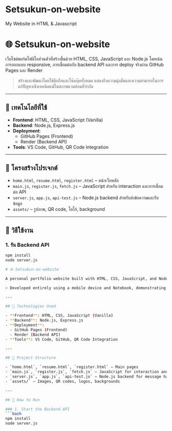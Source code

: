 # Setsukun-on-website
My Website in HTML & Javascript 
# 🌐 Setsukun-on-website

เว็บไซต์พอร์ตโฟลิโอส่วนตัวที่สร้างขึ้นด้วย HTML, CSS, JavaScript และ Node.js โดยเน้นการออกแบบ responsive, การเชื่อมต่อกับ backend API และการ deploy จริงผ่าน GitHub Pages และ Render

> สร้างและพัฒนาโดยใช้มือถือและโน๊คบุ๊คทั้งหมด แสดงถึงความมุ่งมั่นและความสามารถในการแก้ปัญหาเชิงเทคนิคแม้ในสภาพแวดล้อมที่จำกัด

---

## 🔧 เทคโนโลยีที่ใช้

- **Frontend**: HTML, CSS, JavaScript (Vanilla)
- **Backend**: Node.js, Express.js
- **Deployment**:
  - GitHub Pages (Frontend)
  - Render (Backend API)
- **Tools**: VS Code, GitHub, QR Code Integration

---

## 📁 โครงสร้างโปรเจกต์

- `home.html`, `resume.html`, `register.html` – หน้าเว็บหลัก
- `main.js`, `register.js`, `fetch.js` – JavaScript สำหรับ interaction และการเชื่อมต่อ API
- `server.js`, `app.js`, `api-test.js` – Node.js backend สำหรับส่งข้อความและรับข้อมูล
- `assets/` – รูปภาพ, QR code, โลโก้, background

---

## 🚀 วิธีใช้งาน

### 1. รัน Backend API
```bash
npm install
node server.js

# 🌐 Setsukun-on-website

A personal portfolio website built with HTML, CSS, JavaScript, and Node.js. This project showcases responsive design, frontend-backend integration, and real-world deployment using GitHub Pages and Render.

> Developed entirely using a mobile device and Notebook, demonstrating strong problem-solving skills and adaptability in limited environments.

---

## 🔧 Technologies Used

- **Frontend**: HTML, CSS, JavaScript (Vanilla)
- **Backend**: Node.js, Express.js
- **Deployment**:
  - GitHub Pages (Frontend)
  - Render (Backend API)
- **Tools**: VS Code, GitHub, QR Code Integration

---

## 📁 Project Structure

- `home.html`, `resume.html`, `register.html` – Main pages
- `main.js`, `register.js`, `fetch.js` – JavaScript for interaction and API calls
- `server.js`, `app.js`, `api-test.js` – Node.js backend for message handling and API testing
- `assets/` – Images, QR codes, logos, backgrounds

---

## 🚀 How to Run

### 1. Start the Backend API
```bash
npm install
node server.js

